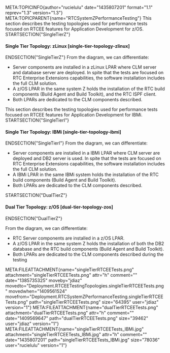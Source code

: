 META:TOPICINFO{author="rucielulu" date="1435807201" format="1.1"
reprev="1.3" version="1.3"}
META:TOPICPARENT{name="RTCSystemZPerformanceTesting"} This section
describes the testing topologies used for performance tests focused on
RTCEE features for Application Development for z/OS.
STARTSECTION{"SingleTierZ"}

#### Single Tier Topology: zLinux [single-tier-topology-zlinux]

ENDSECTION{"SingleTierZ"} From the diagram, we can differentiate:

-   Server components are installed in a zLinux LPAR where CLM server
    and database server are deployed. In spite that the tests are
    focused on RTC Enterprise Extensions capabilities, the software
    installation includes the full CLM solution.
-   A z/OS LPAR in the same system Z holds the installation of the RTC
    build components (Build Agent and Build Toolkit), and the RTC ISPF
    client.
-   Both LPARs are dedicated to the CLM components described.

This section describes the testing topologies used for performance tests
focused on RTCEE features for Application Development for IBMi.
STARTSECTION{"SingleTierI"}

#### Single Tier Topology: IBMi [single-tier-topology-ibmi]

ENDSECTION{"SingleTierI"} From the diagram, we can differentiate:

-   Server components are installed in a IBMi LPAR where CLM server are
    deployed and DB2 server is used. In spite that the tests are focused
    on RTC Enterprise Extensions capabilities, the software installation
    includes the full CLM solution.
-   A IBMi LPAR in the same IBMi system holds the installation of the
    RTC build components (Build Agent and Build Toolkit).
-   Both LPARs are dedicated to the CLM components described.

STARTSECTION{"DualTierZ"}

#### Dual Tier Topology: z/OS [dual-tier-topology-zos]

ENDSECTION{"DualTierZ"}

From the diagram, we can differentiate:

-   RTC Server components are installed in a z/OS LPAR.
-   A z/OS LPAR in the same system Z holds the installation of both the
    DB2 database and the RTC build components (Build Agent and Build
    Toolkit).
-   Both LPARs are dedicated to the CLM components described during the
    testing

META:FILEATTACHMENT{name="singleTierRTCEETests.png"
attachment="singleTierRTCEETests.png" attr="h" comment=""
date="1385735325" moveby="jdiaz"
movedto="Deployment.RTCEETestingTopologies.singleTierRTCEETests.png"
movedwhen="1409561524"
movefrom="Deployment.RTCSystemZPerformanceTesting.singleTierRTCEETests.png"
path="singleTierRTCEETests.png" size="64395" user="jdiaz" version="1"}
META:FILEATTACHMENT{name="dualTierRTCEETests.png"
attachment="dualTierRTCEETests.png" attr="h" comment=""
date="1409569647" path="dualTierRTCEETests.png" size="39462"
user="jdiaz" version="1"}
META:FILEATTACHMENT{name="singleTierRTCEETests_IBMi.jpg"
attachment="singleTierRTCEETests_IBMi.jpg" attr="h" comment=""
date="1435807201" path="singleTierRTCEETests_IBMi.jpg" size="78036"
user="rucielulu" version="1"}

